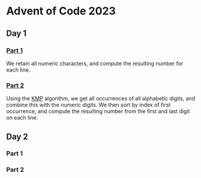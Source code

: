 # Advent of Code 2023

## Day 1

### [Part 1](day1a.py)

We retain all numeric characters, and compute the resulting number for each line.

### [Part 2](day1b.py)

Using the [KMP](https://en.wikipedia.org/wiki/Knuth%E2%80%93Morris%E2%80%93Pratt_algorithm) algorithm, we get all
occurrences of all alphabetic digits, and combine this with the numeric digits. We then sort by index of first
occurrence, and compute the resulting number from the first and last digit on each line.

## Day 2

### Part 1

### Part 2
